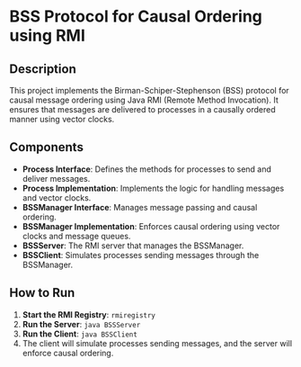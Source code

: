 # BSS Protocol for Causal Ordering using RMI

## Description
This project implements the Birman-Schiper-Stephenson (BSS) protocol for causal message ordering using Java RMI (Remote Method Invocation). It ensures that messages are delivered to processes in a causally ordered manner using vector clocks.

## Components
- **Process Interface**: Defines the methods for processes to send and deliver messages.
- **Process Implementation**: Implements the logic for handling messages and vector clocks.
- **BSSManager Interface**: Manages message passing and causal ordering.
- **BSSManager Implementation**: Enforces causal ordering using vector clocks and message queues.
- **BSSServer**: The RMI server that manages the BSSManager.
- **BSSClient**: Simulates processes sending messages through the BSSManager.

## How to Run
1. **Start the RMI Registry**: `rmiregistry`
2. **Run the Server**: `java BSSServer`
3. **Run the Client**: `java BSSClient`
4. The client will simulate processes sending messages, and the server will enforce causal ordering.
